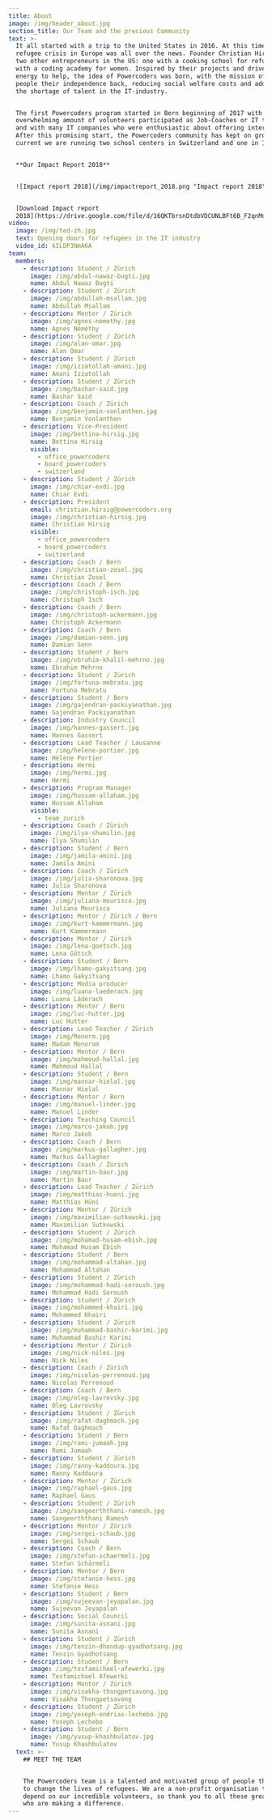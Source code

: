 ```yaml
---
title: About
image: /img/header_about.jpg
section_title: Our Team and the precious Community
text: >-
  It all started with a trip to the United States in 2016. At this time, the
  refugee crisis in Europe was all over the news. Founder Christian Hirsig met
  two other entrepreneurs in the US: one with a cooking school for refugees, one
  with a coding academy for women. Inspired by their projects and driven by the
  energy to help, the idea of Powercoders was born, with the mission of giving
  people their independence back, reducing social welfare costs and addressing
  the shortage of talent in the IT-industry.


  The first Powercoders program started in Bern beginning of 2017 with an
  overwhelming amount of volunteers participated as Job-Coaches or IT trainers
  and with many IT companies who were enthusiastic about offering internships.
  After this promising start, the Powercoders community has kept on growing and
  current we are running two school centers in Switzerland and one in Italy.


  **Our Impact Report 2018**


  ![Impact report 2018](/img/impactreport_2018.png "Impact report 2018")


  [Download Impact report
  2018](https://drive.google.com/file/d/16QKTbrsnDtdbVDCUNLBFt6B_F2qnMdX4/view?usp=sharing)
video:
  image: /img/ted-zh.jpg
  text: Opening doors for refugees in the IT industry
  video_id: kILDP3NmA6A
team:
  members:
    - description: Student / Zürich
      image: /img/abdul-nawaz-bugti.jpg
      name: Abdul Nawaz Bugti
    - description: Student / Zürich
      image: /img/abdullah-msallam.jpg
      name: Abdullah Msallam
    - description: Mentor / Zürich
      image: /img/agnes-nemethy.jpg
      name: Agnes Néméthy
    - description: Student / Zürich
      image: /img/alan-omar.jpg
      name: Alan Omar
    - description: Student / Zürich
      image: /img/izzatollah-amani.jpg
      name: Amani Izzatollah
    - description: Student / Zürich
      image: /img/bashar-said.jpg
      name: Bashar Said
    - description: Coach / Zürich
      image: /img/benjamin-vonlanthen.jpg
      name: Benjamin Vonlanthen
    - description: Vice-President
      image: /img/bettina-hirsig.jpg
      name: Bettina Hirsig
      visible:
        - office_powercoders
        - board_powercoders
        - switzerland
    - description: Student / Zürich
      image: /img/chiar-evdi.jpg
      name: Chiar Evdi
    - description: President
      email: christian.hirsig@powercoders.org
      image: /img/christian-hirsig.jpg
      name: Christian Hirsig
      visible:
        - office_powercoders
        - board_powercoders
        - switzerland
    - description: Coach / Bern
      image: /img/christian-zosel.jpg
      name: Christian Zosel
    - description: Coach / Bern
      image: /img/christoph-isch.jpg
      name: Christoph Isch
    - description: Coach / Bern
      image: /img/christoph-ackermann.jpg
      name: Christoph Ackermann
    - description: Coach / Bern
      image: /img/damian-senn.jpg
      name: Damian Senn
    - description: Student / Bern
      image: /img/ebrahim-khalil-mehrno.jpg
      name: Ebrahim Mehrno
    - description: Student / Zürich
      image: /img/fortuna-mebratu.jpg
      name: Fortuna Mebratu
    - description: Student / Bern
      image: /img/gajendran-packiyanathan.jpg
      name: Gajendran Packiyanathan
    - description: Industry Council
      image: /img/hannes-gassert.jpg
      name: Hannes Gassert
    - description: Lead Teacher / Lausanne
      image: /img/helene-portier.jpg
      name: Hélène Portier
    - description: Hermi
      image: /img/hermi.jpg
      name: Hermi
    - description: Program Manager
      image: /img/hussam-allaham.jpg
      name: Hussam Allaham
      visible:
        - team_zurich
    - description: Coach / Zürich
      image: /img/ilya-shumilin.jpg
      name: Ilya Shumilin
    - description: Student / Bern
      image: /img/jamila-amini.jpg
      name: Jamila Amini
    - description: Coach / Zürich
      image: /img/julia-sharonova.jpg
      name: Julia Sharonova
    - description: Mentor / Zürich
      image: /img/juliana-mourisca.jpg
      name: Juliana Mourisca
    - description: Mentor / Zürich / Bern
      image: /img/kurt-kammermann.jpg
      name: Kurt Kammermann
    - description: Mentor / Zürich
      image: /img/lena-goetsch.jpg
      name: Lena Götsch
    - description: Student / Bern
      image: /img/lhamo-gakyitsang.jpg
      name: Lhamo Gakyitsang
    - description: Media producer
      image: /img/luana-laederach.jpg
      name: Luana Läderach
    - description: Mentor / Bern
      image: /img/luc-hutter.jpg
      name: Luc Hutter
    - description: Lead Teacher / Zürich
      image: /img/Monorm.jpg
      name: Madam Monorom
    - description: Mentor / Bern
      image: /img/mahmoud-hallal.jpg
      name: Mahmoud Hallal
    - description: Student / Bern
      image: /img/mannar-hielal.jpg
      name: Mannar Hielal
    - description: Mentor / Bern
      image: /img/manuel-linder.jpg
      name: Manuel Linder
    - description: Teaching Council
      image: /img/marco-jakob.jpg
      name: Marco Jakob
    - description: Coach / Bern
      image: /img/markus-gallagher.jpg
      name: Markus Gallagher
    - description: Coach / Zürich
      image: /img/martin-baur.jpg
      name: Martin Baur
    - description: Lead Teacher / Zürich
      image: /img/matthias-hueni.jpg
      name: Matthias Hüni
    - description: Mentor / Zürich
      image: /img/maximilian-sutkowski.jpg
      name: Maximilian Sutkowski
    - description: Student / Zürich
      image: /img/mohamad-husam-ebish.jpg
      name: Mohamad Husam Ebish
    - description: Student / Bern
      image: /img/mohammad-altahan.jpg
      name: Mohammad Altahan
    - description: Student / Zürich
      image: /img/mohammad-hadi-soroush.jpg
      name: Mohammad Hadi Soroush
    - description: Student / Zürich
      image: /img/mohammed-khairi.jpg
      name: Mohammed Khairi
    - description: Student / Zürich
      image: /img/muhammad-bashir-karimi.jpg
      name: Muhammad Bashir Karimi
    - description: Mentor / Zürich
      image: /img/nick-niles.jpg
      name: Nick Niles
    - description: Coach / Zürich
      image: /img/nicolas-perrenoud.jpg
      name: Nicolas Perrenoud
    - description: Coach / Bern
      image: /img/oleg-lavrovsky.jpg
      name: Oleg Lavrovsky
    - description: Student / Zürich
      image: /img/rafat-daghmach.jpg
      name: Rafat Daghmach
    - description: Student / Bern
      image: /img/rami-jumaah.jpg
      name: Rami Jumaah
    - description: Student / Zürich
      image: /img/ranny-kaddoura.jpg
      name: Ranny Kaddoura
    - description: Mentor / Zürich
      image: /img/raphael-gaus.jpg
      name: Raphael Gaus
    - description: Student / Zürich
      image: /img/sangeerththani-ramesh.jpg
      name: Sangeerththani Ramesh
    - description: Mentor / Zürich
      image: /img/sergei-schaub.jpg
      name: Sergei Schaub
    - description: Coach / Bern
      image: /img/stefan-schaermeli.jpg
      name: Stefan Schärmeli
    - description: Mentor / Bern
      image: /img/stefanie-hess.jpg
      name: Stefanie Hess
    - description: Student / Bern
      image: /img/sujeevan-jeyapalan.jpg
      name: Sujeevan Jeyapalan
    - description: Social Council
      image: /img/sunita-asnani.jpg
      name: Sunita Asnani
    - description: Student / Zürich
      image: /img/tenzin-dhondup-gyadhotsang.jpg
      name: Tenzin Gyadhotsang
    - description: Student / Bern
      image: /img/tesfamichael-afewerki.jpg
      name: Tesfamichael Afewerki
    - description: Mentor / Zürich
      image: /img/visakha-thongpetsavong.jpg
      name: Visakha Thongpetsavong
    - description: Student / Zürich
      image: /img/yoseph-endrias-lechebo.jpg
      name: Yoseph Lechebo
    - description: Student / Bern
      image: /img/yusup-khashbulatov.jpg
      name: Yusup Khashbulatov
  text: >-
    ## MEET THE TEAM


    The Powercoders team is a talented and motivated group of people that work
    to change the lives of refugees. We are a non-profit organisation that
    depend on our incredible volunteers, so thank you to all these great people
    who are making a difference.
---
```


